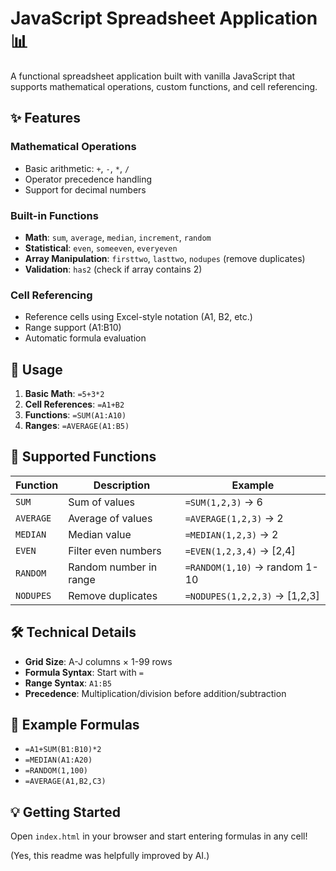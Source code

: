 # JavaScript Spreadsheet Application 📊

A functional spreadsheet application built with vanilla JavaScript that supports mathematical operations, custom functions, and cell referencing.

## ✨ Features

### Mathematical Operations
- Basic arithmetic: `+`, `-`, `*`, `/`
- Operator precedence handling
- Support for decimal numbers

### Built-in Functions
- **Math**: `sum`, `average`, `median`, `increment`, `random`
- **Statistical**: `even`, `someeven`, `everyeven`
- **Array Manipulation**: `firsttwo`, `lasttwo`, `nodupes` (remove duplicates)
- **Validation**: `has2` (check if array contains 2)

### Cell Referencing
- Reference cells using Excel-style notation (A1, B2, etc.)
- Range support (A1:B10)
- Automatic formula evaluation

## 🚀 Usage

1. **Basic Math**: `=5+3*2`
2. **Cell References**: `=A1+B2`
3. **Functions**: `=SUM(A1:A10)`
4. **Ranges**: `=AVERAGE(A1:B5)`

## 📝 Supported Functions

| Function | Description | Example |
|----------|-------------|---------|
| `SUM` | Sum of values | `=SUM(1,2,3)` → 6 |
| `AVERAGE` | Average of values | `=AVERAGE(1,2,3)` → 2 |
| `MEDIAN` | Median value | `=MEDIAN(1,2,3)` → 2 |
| `EVEN` | Filter even numbers | `=EVEN(1,2,3,4)` → [2,4] |
| `RANDOM` | Random number in range | `=RANDOM(1,10)` → random 1-10 |
| `NODUPES` | Remove duplicates | `=NODUPES(1,2,2,3)` → [1,2,3] |

## 🛠️ Technical Details

- **Grid Size**: A-J columns × 1-99 rows
- **Formula Syntax**: Start with `=`
- **Range Syntax**: `A1:B5`
- **Precedence**: Multiplication/division before addition/subtraction

## 🎯 Example Formulas
- `=A1+SUM(B1:B10)*2`
- `=MEDIAN(A1:A20)`
- `=RANDOM(1,100)`
- `=AVERAGE(A1,B2,C3)`

## 💡 Getting Started
Open `index.html` in your browser and start entering formulas in any cell!


(Yes, this readme was helpfully improved by AI.)